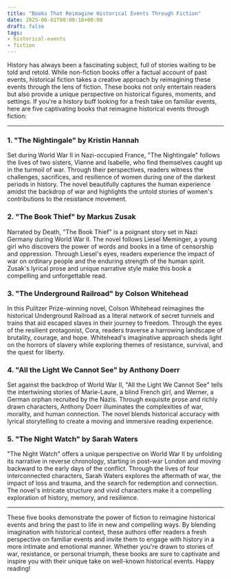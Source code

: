 ```yaml
---
title: "Books That Reimagine Historical Events Through Fiction"
date: 2025-06-01T00:00:18+00:00
draft: false
tags:
- historical-events
- fiction
---
```


History has always been a fascinating subject, full of stories waiting to be told and retold. While non-fiction books offer a factual account of past events, historical fiction takes a creative approach by reimagining these events through the lens of fiction. These books not only entertain readers but also provide a unique perspective on historical figures, moments, and settings. If you're a history buff looking for a fresh take on familiar events, here are five captivating books that reimagine historical events through fiction:

---

### 1. "The Nightingale" by Kristin Hannah

Set during World War II in Nazi-occupied France, "The Nightingale" follows the lives of two sisters, Vianne and Isabelle, who find themselves caught up in the turmoil of war. Through their perspectives, readers witness the challenges, sacrifices, and resilience of women during one of the darkest periods in history. The novel beautifully captures the human experience amidst the backdrop of war and highlights the untold stories of women's contributions to the resistance movement.

### 2. "The Book Thief" by Markus Zusak

Narrated by Death, "The Book Thief" is a poignant story set in Nazi Germany during World War II. The novel follows Liesel Meminger, a young girl who discovers the power of words and books in a time of censorship and oppression. Through Liesel's eyes, readers experience the impact of war on ordinary people and the enduring strength of the human spirit. Zusak's lyrical prose and unique narrative style make this book a compelling and unforgettable read.

### 3. "The Underground Railroad" by Colson Whitehead

In this Pulitzer Prize-winning novel, Colson Whitehead reimagines the historical Underground Railroad as a literal network of secret tunnels and trains that aid escaped slaves in their journey to freedom. Through the eyes of the resilient protagonist, Cora, readers traverse a harrowing landscape of brutality, courage, and hope. Whitehead's imaginative approach sheds light on the horrors of slavery while exploring themes of resistance, survival, and the quest for liberty.

### 4. "All the Light We Cannot See" by Anthony Doerr

Set against the backdrop of World War II, "All the Light We Cannot See" tells the intertwining stories of Marie-Laure, a blind French girl, and Werner, a German orphan recruited by the Nazis. Through exquisite prose and richly drawn characters, Anthony Doerr illuminates the complexities of war, morality, and human connection. The novel blends historical accuracy with lyrical storytelling to create a moving and immersive reading experience.

### 5. "The Night Watch" by Sarah Waters

"The Night Watch" offers a unique perspective on World War II by unfolding its narrative in reverse chronology, starting in post-war London and moving backward to the early days of the conflict. Through the lives of four interconnected characters, Sarah Waters explores the aftermath of war, the impact of loss and trauma, and the search for redemption and connection. The novel's intricate structure and vivid characters make it a compelling exploration of history, memory, and resilience.

---

These five books demonstrate the power of fiction to reimagine historical events and bring the past to life in new and compelling ways. By blending imagination with historical context, these authors offer readers a fresh perspective on familiar events and invite them to engage with history in a more intimate and emotional manner. Whether you're drawn to stories of war, resistance, or personal triumph, these books are sure to captivate and inspire you with their unique take on well-known historical events. Happy reading!